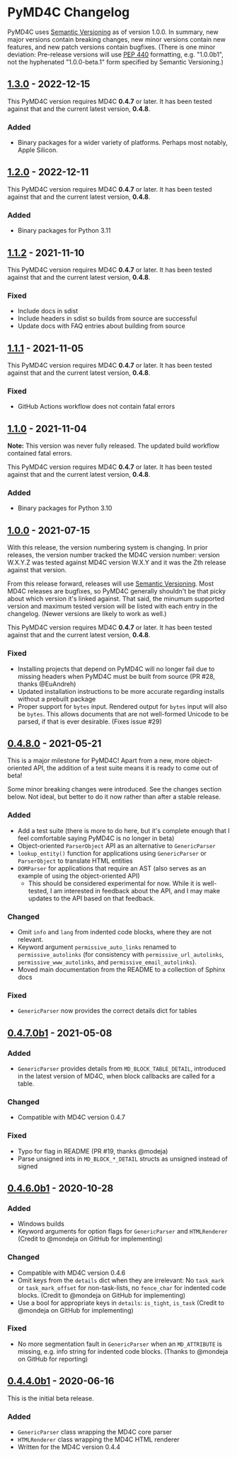 PyMD4C Changelog
================

PyMD4C uses [Semantic Versioning][semver] as of version 1.0.0. In summary, new
major versions contain breaking changes, new minor versions contain new
features, and new patch versions contain bugfixes. (There is one minor
deviation: Pre-release versions will use [PEP 440][pep440] formatting, e.g.
"1.0.0b1", not the hyphenated "1.0.0-beta.1" form specified by Semantic
Versioning.)

[1.3.0] - 2022-12-15
--------------------

This PyMD4C version requires MD4C **0.4.7** or later. It has been tested
against that and the current latest version, **0.4.8**.

### Added

- Binary packages for a wider variety of platforms. Perhaps most notably, Apple
  Silicon.

[1.2.0] - 2022-12-11
--------------------

This PyMD4C version requires MD4C **0.4.7** or later. It has been tested
against that and the current latest version, **0.4.8**.

### Added

- Binary packages for Python 3.11

[1.1.2] - 2021-11-10
--------------------

This PyMD4C version requires MD4C **0.4.7** or later. It has been tested
against that and the current latest version, **0.4.8**.

### Fixed

- Include docs in sdist
- Include headers in sdist so builds from source are successful
- Update docs with FAQ entries about building from source

[1.1.1] - 2021-11-05
--------------------

This PyMD4C version requires MD4C **0.4.7** or later. It has been tested
against that and the current latest version, **0.4.8**.

### Fixed

- GitHub Actions workflow does not contain fatal errors

[1.1.0] - 2021-11-04
--------------------

**Note:** This version was never fully released. The updated build workflow
contained fatal errors.

This PyMD4C version requires MD4C **0.4.7** or later. It has been tested
against that and the current latest version, **0.4.8**.

### Added

- Binary packages for Python 3.10

[1.0.0] - 2021-07-15
--------------------

With this release, the version numbering system is changing. In prior releases,
the version number tracked the MD4C version number: version W.X.Y.Z was tested
against MD4C version W.X.Y and it was the Zth release against that version.

From this release forward, releases will use [Semantic Versioning][semver].
Most MD4C releases are bugfixes, so PyMD4C generally shouldn't be that picky
about which version it's linked against. That said, the minumum supported
version and maximum tested version will be listed with each entry in the
changelog. (Newer versions are likely to work as well.)

This PyMD4C version requires MD4C **0.4.7** or later. It has been tested
against that and the current latest version, **0.4.8**.

### Fixed

- Installing projects that depend on PyMD4C will no longer fail due to missing
  headers when PyMD4C must be built from source (PR #28, thanks @EuAndreh)
- Updated installation instructions to be more accurate regarding installs
  without a prebuilt package
- Proper support for `bytes` input. Rendered output for `bytes` input will also
  be `bytes`. This allows documents that are not well-formed Unicode to be
  parsed, if that is ever desirable. (Fixes issue #29)

[0.4.8.0] - 2021-05-21
----------------------

This is a major milestone for PyMD4C! Apart from a new, more object-oriented
API, the addition of a test suite means it is ready to come out of beta!

Some minor breaking changes were introduced. See the changes section below.
Not ideal, but better to do it now rather than after a stable release.

### Added

- Add a test suite (there is more to do here, but it's complete enough that I
  feel comfortable saying PyMD4C is no longer in beta)
- Object-oriented `ParserObject` API as an alternative to `GenericParser`
- `lookup_entity()` function for applications using `GenericParser` or
  `ParserObject` to translate HTML entities
- `DOMParser` for applications that require an AST (also serves as an example
  of using the object-oriented API)
  * This should be considered experimental for now. While it is well-tested, I
    am interested in feedback about the API, and I may make updates to the API
    based on that feedback.

### Changed

- Omit `info` and `lang` from indented code blocks, where they are not
  relevant.
- Keyword argument `permissive_auto_links` renamed to `permissive_autolinks`
  (for consistency with `permissive_url_autolinks`, `permissive_www_autolinks`,
  and `permissive_email_autolinks`).
- Moved main documentation from the README to a collection of Sphinx docs

### Fixed

- `GenericParser` now provides the correct details dict for tables

[0.4.7.0b1] - 2021-05-08
------------------------

### Added

- `GenericParser` provides details from `MD_BLOCK_TABLE_DETAIL`, introduced in
  the latest version of MD4C, when block callbacks are called for a table.

### Changed

- Compatible with MD4C version 0.4.7

### Fixed

- Typo for flag in README (PR #19, thanks @modeja)
- Parse unsigned ints in `MD_BLOCK_*_DETAIL` structs as unsigned instead of
  signed

[0.4.6.0b1] - 2020-10-28
------------------------

### Added

- Windows builds
- Keyword arguments for option flags for `GenericParser` and `HTMLRenderer`
  (Credit to @mondeja on GitHub for implementing)

### Changed

- Compatible with MD4C version 0.4.6
- Omit keys from the `details` dict when they are irrelevant: No `task_mark` or
  `task_mark_offset` for non-task-lists, no `fence_char` for indented code
  blocks. (Credit to @mondeja on GitHub for implementing)
- Use a bool for appropriate keys in `details`: `is_tight`, `is_task` (Credit
  to @mondeja on GitHub for implementing)

### Fixed

- No more segmentation fault in `GenericParser` when an `MD_ATTRIBUTE` is
  missing, e.g. info string for indented code blocks. (Thanks to @mondeja on
  GitHub for reporting)

[0.4.4.0b1] - 2020-06-16
------------------------

This is the initial beta release.

### Added

- `GenericParser` class wrapping the MD4C core parser
- `HTMLRenderer` class wrapping the MD4C HTML renderer
- Written for the MD4C version 0.4.4

[semver]: https://semver.org/
[pep440]: https://www.python.org/dev/peps/pep-0440/#version-scheme

[Unreleased]: https://github.com/dominickpastore/pymd4c/compare/v1.3.0..dev
[1.3.0]: https://github.com/dominickpastore/pymd4c/compare/tag/v1.2.0..v1.3.0
[1.2.0]: https://github.com/dominickpastore/pymd4c/compare/tag/v1.1.2..v1.2.0
[1.1.2]: https://github.com/dominickpastore/pymd4c/compare/tag/v1.1.1..v1.1.2
[1.1.1]: https://github.com/dominickpastore/pymd4c/compare/tag/v1.1.0..v1.1.1
[1.1.0]: https://github.com/dominickpastore/pymd4c/compare/tag/v1.0.0..v1.1.0
[1.0.0]: https://github.com/dominickpastore/pymd4c/compare/tag/v0.4.8.0..v1.0.0
[0.4.8.0]: https://github.com/dominickpastore/pymd4c/compare/tag/v0.4.7.0b1..v0.4.8.0
[0.4.7.0b1]: https://github.com/dominickpastore/pymd4c/compare/tag/v0.4.6.0b1..v0.4.7.0b1
[0.4.6.0b1]: https://github.com/dominickpastore/pymd4c/compare/tag/release-0.4.4.0b1..v0.4.6.0b1
[0.4.4.0b1]: https://github.com/dominickpastore/pymd4c/releases/tag/release-0.4.4.0b1
